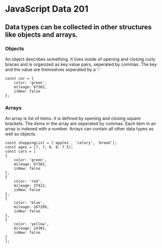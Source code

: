 # JavaScript Data 201
## Data types can be collected in other structures like objects and arrays.

### Objects
An object describes something. It lives inside of opening and closing curly braces and is organized as key:value pairs, seperated by commas. The key and the value are themselves seperated by a ':'
```
const car = {
    color: 'green',
    mileage: 67382,
    isNew: false
};
```

### Arrays
An array is list of items. It is defined by opening and closing square brackets. The items in the array are seperated by commas. Each item in an array is indexed with a number. Arrays can contain all other data types as well as objects.
```
const shoppingList = ['apples', 'celery', 'bread'];
const ages = [7, 7, 8, 8, 7.5];
const cars = [
{
    color: 'green',
    mileage: 67382,
    isNew: false
},
{
    color: 'red',
    mileage: 37412,
    isNew: false
},
{
    color: 'blue',
    mileage: 167209,
    isNew: false
},
{
    color: 'yellow',
    mileage: 14301,
    isNew: false
}
];

```